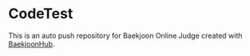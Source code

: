 # CodeTest
This is an auto push repository for Baekjoon Online Judge created with [BaekjoonHub](https://github.com/BaekjoonHub/BaekjoonHub).
